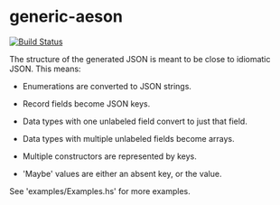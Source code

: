 # generic-aeson

[![Build Status](https://travis-ci.org/silkapp/generic-aeson.svg?branch=master)](https://travis-ci.org/silkapp/generic-aeson)

The structure of the generated JSON is meant to be close to
idiomatic JSON. This means:

* Enumerations are converted to JSON strings.

* Record fields become JSON keys.

* Data types with one unlabeled field convert to just that field.

* Data types with multiple unlabeled fields become arrays.

* Multiple constructors are represented by keys.

* 'Maybe' values are either an absent key, or the value.

See 'examples/Examples.hs' for more examples.
